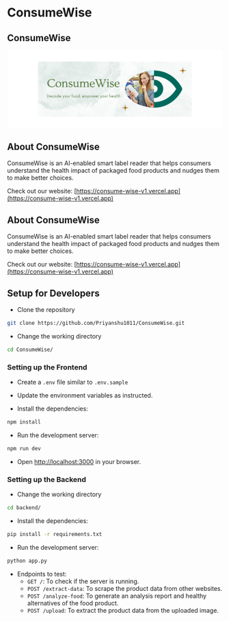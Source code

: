 # ConsumeWise

## ConsumeWise

[![ConsumeWise Cover](https://github.com/Priyanshu1011/ConsumeWise/raw/main/Cover%20Image/ConsumeWise.png)](https://github.com/Priyanshu1011/ConsumeWise/raw/main/Cover%20Image/ConsumeWise.png)


## About ConsumeWise

ConsumeWise is an AI-enabled smart label reader that helps consumers understand the health impact of packaged food products and nudges them to make better choices.

Check out our website: [https://consume-wise-v1.vercel.app](https://consume-wise-v1.vercel.app)


## About ConsumeWise

ConsumeWise is an AI-enabled smart label reader that helps consumers understand the health impact of packaged food products and nudges them to make better choices.

Check out our website: [https://consume-wise-v1.vercel.app](https://consume-wise-v1.vercel.app)

## Setup for Developers

- Clone the repository
```bash
git clone https://github.com/Priyanshu1011/ConsumeWise.git
```

- Change the working directory
```bash
cd ConsumeWise/
```

### Setting up the Frontend
- Create a `.env` file similar to `.env.sample`

- Update the environment variables as instructed.

- Install the dependencies: 
```bash
npm install
```

- Run the development server: 
```bash
npm run dev
```

- Open [http://localhost:3000](http://localhost:3000) in your browser.

### Setting up the Backend
- Change the working directory
```bash
cd backend/
```

- Install the dependencies: 
```bash
pip install -r requirements.txt
```

- Run the development server: 
```bash
python app.py
```

- Endpoints to test:
    - `GET /`: To check if the server is running.
    - `POST /extract-data`: To scrape the product data from other websites.
    - `POST /analyze-food`: To generate an analysis report and healthy alternatives of the food product.
    - `POST /upload`: To extract the product data from the uploaded image.
